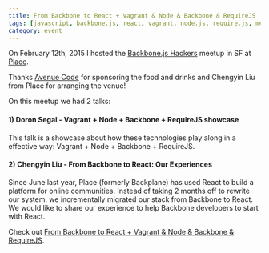 ```yaml
---
title: From Backbone to React + Vagrant & Node & Backbone & RequireJS
tags: [javascript, backbone.js, react, vagrant, node.js, require.js, meetup]
category: event
---
```


On February 12th, 2015 I hosted the [Backbone.js Hackers](www.meetup.com/Backbone-js-Hackers/) meetup in SF at [Place](http://corporate.place.xyz/). 

Thanks [Avenue Code](http://avenuecode.com) for sponsoring the food and drinks and Chengyin Liu from Place for arranging the venue!

On this meetup we had 2 talks:

#### 1) Doron Segal - Vagrant + Node + Backbone + RequireJS showcase

This talk is a showcase about how these technologies play along in a effective way: Vagrant + Node + Backbone + RequireJS.

#### 2) Chengyin Liu - From Backbone to React: Our Experiences

Since June last year, Place (formerly Backplane) has used React to build a platform for online communities. Instead of taking 2 months off to rewrite our system, we incrementally migrated our stack from Backbone to React. We would like to share our experience to help Backbone developers to start with React.

Check out [From Backbone to React + Vagrant & Node & Backbone & RequireJS](http://www.meetup.com/Backbone-js-Hackers/events/220269300/).

